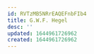 ```yaml
---
id: RVTzMB5NRrEAQEFnbFIb4
title: G.W.F. Hegel
desc: ''
updated: 1644961726962
created: 1644961726962
---
```



